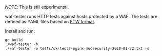 *NOTE*: This is still experimental.

waf-tester runs HTTP tests against hosts protected by a WAF. The tests are defined as YAML files based on [FTW format](https://github.com/CRS-support/ftw/blob/master/docs/YAMLFormat.md).

Install and run:

```
go build
./waf-tester -h
./waf-tester -o tests/ok-tests-nginx-modsecurity-2020-01-22.txt -s
```
